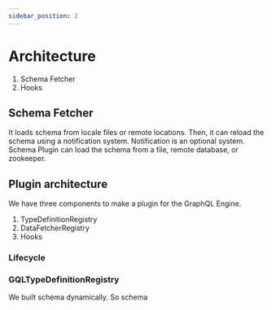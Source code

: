 ```yaml
---
sidebar_position: 2
---
```

# Architecture

1. Schema Fetcher
2. Hooks

## Schema Fetcher

It loads schema from locale files or remote locations. Then, it can reload the schema using a notification system. Notification is an optional system.
Schema Plugin can load the schema from a file, remote database, or zookeeper.

## Plugin architecture

We have three components to make a plugin for the GraphQL Engine.
1. TypeDefinitionRegistry
2. DataFetcherRegistry
3. Hooks

### Lifecycle

### GQLTypeDefinitionRegistry

We built schema dynamically. So schema  
